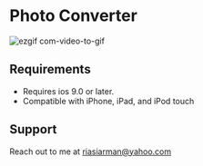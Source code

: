 # Photo Converter
![ezgif com-video-to-gif](https://github.com/arman324/Photo-Converter/blob/master/Photo%20Converter/Gif/Hnet-image.gif)

## Requirements
* Requires ios 9.0 or later. 
* Compatible with iPhone, iPad, and iPod touch

## Support
Reach out to me at riasiarman@yahoo.com

